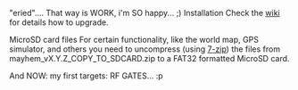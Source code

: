 "eried".... That way is WORK, i'm SO happy... ;) 
   Installation
Check the [wiki](https://github.com/eried/portapack-havoc/wiki/Update-firmware) for details how to upgrade.

MicroSD card files
For certain functionality, like the world map, GPS simulator, and others you need to uncompress (using [7-zip](https://www.7-zip.org/download.html)) the files from mayhem_vX.Y.Z_COPY_TO_SDCARD.zip to a FAT32 formatted MicroSD card.

And NOW: my first targets: RF GATES... :p 